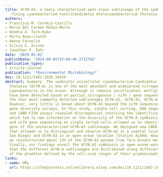 ```yaml
---
title: UCYN‐A3, a newly characterized open ocean sublineage of the symbiotic N $_textrm2$
  ‐fixing cyanobacterium textitCandidatus Atelocyanobacterium thalassa
authors:
- Francisco M. Cornejo‐Castillo
- Maria Del Carmen Muñoz‐Marín
- Kendra A. Turk‐Kubo
- Marta Royo‐Llonch
- Hanna Farnelid
- Silvia G. Acinas
- Jonathan P. Zehr
date: '2019-01-01'
publishDate: '2024-08-05T15:04:46.271279Z'
publication_types:
- article-journal
publication: '*Environmental Microbiology*'
doi: 10.1111/1462-2920.14429
abstract: Summary  The symbiotic unicellular cyanobacterium Candidatus Atelocyanobacterium
  thalassa (UCYN‐A) is one of the most abundant and widespread nitrogen (N 2 )‐fixing
  cyanobacteria in the ocean. Although it remains uncultivated, multiple sublineages
  have been detected based on partial nitrogenase ( nifH ) gene sequences, including
  the four most commonly detected sublineages UCYN‐A1, UCYN‐A2, UCYN‐A3 and UCYN‐A4.
  However, very little is known about UCYN‐A3 beyond the nifH sequences from nifH
  gene diversity surveys. In this study, single cell sorting, DNA sequencing, qPCR
  and CARD‐FISH assays revealed discrepancies involving the identification of sublineages,
  which led to new information on the diversity of the UCYN‐A symbiosis. 16S rRNA
  and nifH gene sequencing on single sorted cells allowed us to identify the 16S rRNA
  gene of the uncharacterized UCYN‐A3 sublineage. We designed new CARD‐FISH probes
  that allowed us to distinguish and observe UCYN‐A2 in a coastal location (SIO Pier;
  San Diego) and UCYN‐A3 in an open ocean location (Station ALOHA; Hawaii). Moreover,
  we reconstructed about 13% of the UCYN‐A3 genome from Tara Oceans metagenomic data.
  Finally, our findings unveil the UCYN‐A3 symbiosis in open ocean waters suggesting
  that the different UCYN‐A sublineages are distributed along different size fractions
  of the plankton defined by the cell‐size ranges of their prymnesiophyte hosts.
links:
- name: URL
  url: https://sfamjournals.onlinelibrary.wiley.com/doi/10.1111/1462-2920.14429
---
```

